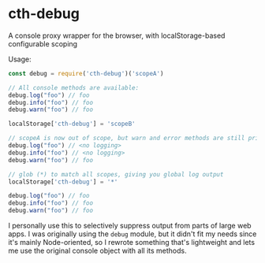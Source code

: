 # cth-debug
A console proxy wrapper for the browser, with localStorage-based configurable scoping

Usage:
```js
const debug = require('cth-debug')('scopeA')

// All console methods are available:
debug.log("foo") // foo
debug.info("foo") // foo
debug.warn("foo") // foo

localStorage['cth-debug'] = 'scopeB'

// scopeA is now out of scope, but warn and error methods are still printed:
debug.log("foo") // <no logging>
debug.info("foo") // <no logging>
debug.warn("foo") // foo

// glob (*) to match all scopes, giving you global log output
localStorage['cth-debug'] = '*'

debug.log("foo") // foo
debug.info("foo") // foo
debug.warn("foo") // foo
```

I personally use this to selectively suppress output from parts of large web apps. I was originally using the `debug` module, but it didn't fit my needs since it's mainly Node-oriented, so I rewrote something that's lightweight and lets me use the original console object with all its methods.
